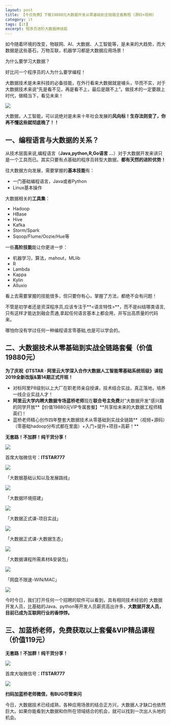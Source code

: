 ```yaml
---
layout: post
title: 【今日免费】下载19880元大数据开发从零基础到全链路全套教程（源码+视频）
category: it
tags: [it]
excerpt: 程序员进阶大数据神技能
---
```


如今随着环境的改变，物联网、AI、大数据、人工智能等，是未来的大趋势，而大数据是这些基石，万物互联，机器学习都是大数据应用场景！

为什么要学习大数据？

好比问一个程序员的人为什么要学编程！

大数据技术是未来科技的必备技能，在外行看来大数据就是噱头，华而不实，对于大数据技术来说“先是看不见，再是看不上，最后是跟不上”。做技术的一定要跟上时代，做精当下，看见未来！

![](http://favorites.ren/assets/images/2019/it/bigdata01.jpg)

大数据，人工智能，可以说绝对是未来十年社会发展的**风向标！**生存法则变了，你再不懂这些就**彻底晚了！！**

##  一、编程语言与大数据的关系？

从技术层面来说,编程语言（**Java,python,R,Go语言 ...**）对于大数据开发来讲只是一个工具而已。其实只要有点基础的程序员转型大数据，**都有天然的进阶优势！**

往大数据方向发展，需要掌握的**基本技能**有：

- 一门基础编程语言，Java或者Python  
- Linux基本操作

大数据相关的**工具集**：

- Hadoop
- HBase
- Hive
- Kafka
- Storm/Spark
- Sqoop/Flume/Oozie/Hue等

一些**高阶技能**能让你更进一步：

- 机器学习，算法，mahout，MLlib
- R
- Lambda
- Kappa
- Kylin
- Alluxio


看上去需要掌握的技能很多，但只要你有心，掌握了方法，都绝不会有问题！

不管是初学者还是资深程序员,应该专注于**<语言特性>**，而不是纠结哪类语言,只有这样才能达到融会贯通,拿起任何语言基本上都会用，并写出高质量的代码来。

哪怕你没有学过任何一种编程语言零基础,也是可以学会的。

## 二、大数据技术从零基础到实战全链路套餐（价值19880元）

**为了庆祝《ITSTAR · 阿里云大学深入合作大数据人工智能零基础系统班级》课程2019全新改版&第14期正式开班！**

- 对标阿里P8级别以上大厂在职老师亲自授课，技术结合实战，真正落地，培养一线企业实战人才！
- **阿里云大学内聘大数据专场蓝桥老师**现在**联合号主免费**对"大数据开发"感兴趣的同学开放**【价值19880元VIP专属套餐】**共享给未来的大数据工程师精英们！
- 蓝桥老师精心创作四年整套大数据技术从零基础到实战全链路**（视频+源码）（零基础hadoop分布式都在里面）+入门+提升+项目=高薪！**

**无套路！不加群！纯干货分享！**

![](http://favorites.ren/assets/images/2019/it/bigdata02.jpg)

首席大咖微信号：**ITSTAR777**

![](http://favorites.ren/assets/images/2019/it/bigdata03.jpg)

「大数据基础认知以及发展路线」

![](http://favorites.ren/assets/images/2019/it/bigdata04.jpg)

「大数据环境搭建」

![](http://favorites.ren/assets/images/2019/it/bigdata05.jpg)

「大数据正式课-项目实战」

![](http://favorites.ren/assets/images/2019/it/bigdata06.jpg)

「大数据正式课-大数据生态」

![](http://favorites.ren/assets/images/2019/it/bigdata07.jpg)

「大数据课程所需素材&安装包」

![](http://favorites.ren/assets/images/2019/it/bigdata08.jpg)

「网盘不限速-WIN/MAC」

![](http://favorites.ren/assets/images/2019/it/bigdata09.png)

今时今日，我们打开任何一个招聘的软件可以看到，具有相同技术经验的 大数据开发人员，比基础的Java、python等开发人员薪资高出许多，**大数据开发人员，目前已成为互联网行业的香饽饽。**

##  三、加蓝桥老师，免费获取以上套餐&VIP精品课程（价值119元）

**无套路！不加群！纯干货分享！**

![](http://favorites.ren/assets/images/2019/it/bigdata02.jpg)

首席大咖微信号：**ITSTAR777**

![](http://favorites.ren/assets/images/2019/it/bigdata10.jpg)

**扫码加蓝桥老师微信，有BUG尽管来问**

今日，大数据技术已经成熟，各种应用场景的结合正方兴，大数据人才缺口也依然巨大。如果你能看到大数据和你所在领域结合的机会，就可以找到一次出人头地的机会。